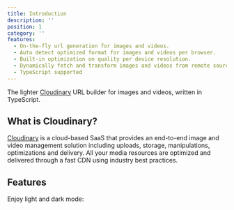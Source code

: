 ```yaml
---
title: Introduction
description: ''
position: 1
category: ''
features:
  - On-the-fly url generation for images and videos.
  - Auto detect optimized format for images and videos per browser.
  - Built-in optimization on quality per device resolution.
  - Dynamically fetch and transform images and videos from remote sources
  - TypeScript supported
---
```


The lighter [Cloudinary](https://cloudinary.com/) URL builder for images and videos, written in TypeScript.

## What is Cloudinary?

[Cloudinary](https://cloudinary.com/) is a cloud-based SaaS that provides an end-to-end image and video management solution including uploads, storage, manipulations, optimizations and delivery. All your media resources are optimized and delivered through a fast CDN using industry best practices.

## Features

<list :items="features"></list>

<p class="flex items-center">Enjoy light and dark mode:&nbsp;<app-color-switcher class="inline-flex ml-2"></app-color-switcher></p>
